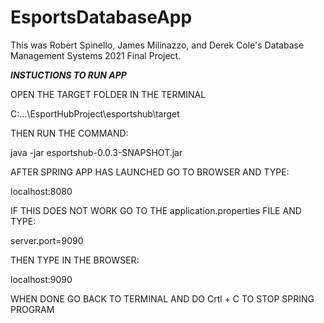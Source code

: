 # EsportsDatabaseApp
This was Robert Spinello, James Milinazzo, and Derek Cole's Database Management Systems 2021 Final Project.

***INSTUCTIONS TO RUN APP***

OPEN THE TARGET FOLDER IN THE TERMINAL

C:...\EsportHubProject\esportshub\target

THEN RUN THE COMMAND:

java -jar esportshub-0.0.3-SNAPSHOT.jar

AFTER SPRING APP HAS LAUNCHED GO TO BROWSER AND TYPE:

localhost:8080

IF THIS DOES NOT WORK GO TO THE application.properties FILE AND TYPE:

server.port=9090

THEN TYPE IN THE BROWSER:

localhost:9090


WHEN DONE GO BACK TO TERMINAL AND DO Crtl + C TO STOP SPRING PROGRAM
